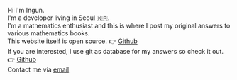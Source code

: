 Hi I'm Ingun.  
I'm a developer living in Seoul 🇰🇷.  
I'm a mathematics enthusiast and this is where I post my original answers to various mathematics books.  
This website itself is open source. 👉 [Github](https://github.com/ingun37/answers)  
If you are interested, I use git as database for my answers so check it out. 👉 [Github](https://github.com/ingun37/answers-db)  
Contact me via [email](mailto:ingun37@gmail.com)
